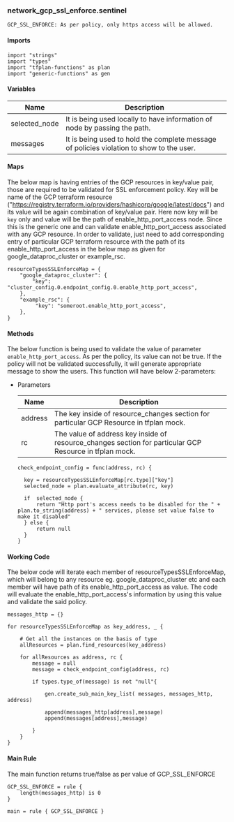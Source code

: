 ### network_gcp_ssl_enforce.sentinel
```
GCP_SSL_ENFORCE: As per policy, only https access will be allowed.
```

#### Imports
```
import "strings"
import "types"
import "tfplan-functions" as plan
import "generic-functions" as gen
```

#### Variables 
|Name|Description|
|----|-----|
|selected_node|It is being used locally to have information of node by passing the path.|
|messages|It is being used to hold the complete message of policies violation to show to the user.|

#### Maps
The below map is having entries of the GCP resources in key/value pair, those are required to be validated for SSL enforcement policy. Key will be name of the GCP terraform resource ("https://registry.terraform.io/providers/hashicorp/google/latest/docs") and its value will be again combination of key/value pair. Here now key will be ```key``` only and value will be the path of enable_http_port_access node. Since this is the generic one and can validate enable_http_port_access associated with any GCP resource. In order to validate, just need to add corresponding entry of particular GCP terraform resource with the path of its enable_http_port_access in the below map as given for google_dataproc_cluster or example_rsc.
```
resourceTypesSSLEnforceMap = {	
	"google_dataproc_cluster": {
		"key":   	"cluster_config.0.endpoint_config.0.enable_http_port_access",
	},
	"example_rsc": {
	     "key": "someroot.enable_http_port_access",
	},
}
```

#### Methods
The below function is being used to validate the value of parameter ```enable_http_port_access```. As per the policy, its value can not be true. If the policy will not be validated successfully, it will generate appropriate message to show the users. This function will have below 2-parameters:

* Parameters

  |Name|Description|
  |----|-----|
  |address|The key inside of resource_changes section for particular GCP Resource in tfplan mock.|
  |rc|The value of address key inside of resource_changes section for particular GCP Resource in tfplan mock.|

  ```
  check_endpoint_config = func(address, rc) {

	key = resourceTypesSSLEnforceMap[rc.type]["key"]
	selected_node = plan.evaluate_attribute(rc, key)
	
	if  selected_node {
		return "Http port's access needs to be disabled for the " + plan.to_string(address) + " services, please set value false to make it disabled"
	} else {
		return null
	}
  }
  ```

#### Working Code
The below code will iterate each member of resourceTypesSSLEnforceMap, which will belong to any resource eg. google_dataproc_cluster etc and each member will have path of its enable_http_port_access as value. The code will evaluate the enable_http_port_access's information by using this value and validate the said policy.
```
messages_http = {}

for resourceTypesSSLEnforceMap as key_address, _ {
	
	# Get all the instances on the basis of type
	allResources = plan.find_resources(key_address)
	
	for allResources as address, rc {
		message = null
		message = check_endpoint_config(address, rc)

		if types.type_of(message) is not "null"{
			
			gen.create_sub_main_key_list( messages, messages_http, address)

			append(messages_http[address],message)
			append(messages[address],message)

		}
	}
}
```

#### Main Rule
The main function returns true/false as per value of GCP_SSL_ENFORCE 
```
GCP_SSL_ENFORCE = rule {
	length(messages_http) is 0
}

main = rule { GCP_SSL_ENFORCE }
